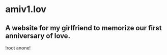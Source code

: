 # amiv1.lov
## A website for my girlfriend to memorize our first anniversary of love.

!root anone!

